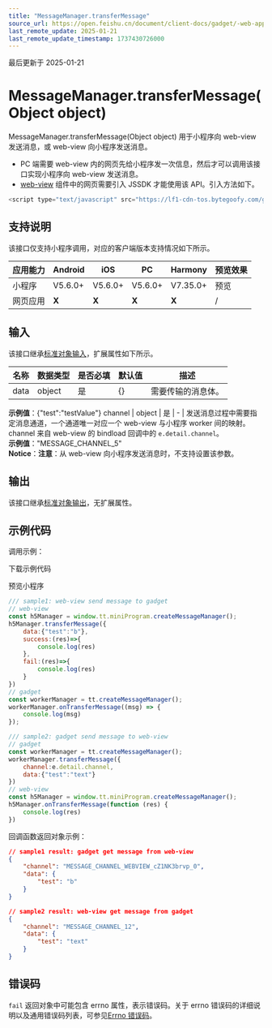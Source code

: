 ```yaml
---
title: "MessageManager.transferMessage"
source_url: https://open.feishu.cn/document/client-docs/gadget/-web-app-api/open-ability/web-view-component-capability/MessageManager/transferMessage
last_remote_update: 2025-01-21
last_remote_update_timestamp: 1737430726000
---
```

最后更新于 2025-01-21

# MessageManager.transferMessage(Object object)

MessageManager.transferMessage(Object object) 用于小程序向 web-view 发送消息，或 web-view 向小程序发送消息。
- PC 端需要 web-view 内的网页先给小程序发一次信息，然后才可以调用该接口实现小程序向 web-view 发送消息。
- [web-view](https://open.feishu.cn/document/uYjL24iN/ukzNukzNukzN) 组件中的网页需要引入 JSSDK 才能使用该 API。引入方法如下。

```javascript 
<script type="text/javascript" src="https://lf1-cdn-tos.bytegoofy.com/goofy/ee/spm/lark/jssdk/webview/jssdk-1.0.4.js"></script>
``` 

## 支持说明

该接口仅支持小程序调用，对应的客户端版本支持情况如下所示。

应用能力 | Android | iOS | PC | Harmony | 预览效果
--- | --- | --- | --- | --- | ---
小程序 | V5.6.0+ | V5.6.0+ | V5.6.0+ | V7.35.0+ | 预览
网页应用 | **X** | **X** | **X** | **X** | /

## 输入

该接口继承[标准对象输入](https://open.feishu.cn/document/uYjL24iN/ukzNy4SO3IjL5cjM)，扩展属性如下所示。

名称 | 数据类型 | 是否必填 | 默认值 | 描述
--- | --- | --- | --- | ---
data | object | 是 | {} | 需要传输的消息体。  
**示例值**：{"test":"testValue"}
channel | object | 是 | \- | 发送消息过程中需要指定消息通道，一个通道唯一对应一个 web-view 与小程序 worker 间的映射。channel 来自 web-view 的 bindload 回调中的 `e.detail.channel`。  
**示例值**："MESSAGE_CHANNEL_5"  
**Notice**：**注意**：从 web-view 向小程序发送消息时，不支持设置该参数。

## 输出

该接口继承[标准对象输出](https://open.feishu.cn/document/uYjL24iN/ukzNy4SO3IjL5cjM)，无扩展属性。

## 示例代码

调用示例：

<md-download-code href="https://open.feishu.cn/document/uYjL24iN/uYDM04iNwQjL2ADN" mobileDisplay="none">下载示例代码</md-download-code>

<div style="display: flex">
         预览小程序

</div> 

```js
/// sample1: web-view send message to gadget
// web-view
const h5Manager = window.tt.miniProgram.createMessageManager();
h5Manager.transferMessage({
    data:{"test":"b"},
    success:(res)=>{
        console.log(res)
    },
    fail:(res)=>{
        console.log(res)
    }
})
// gadget
const workerManager = tt.createMessageManager();
workerManager.onTransferMessage((msg) => {
    console.log(msg)
});

/// sample2: gadget send message to web-view
// gadget
const workerManager = tt.createMessageManager();
workerManager.transferMessage({
    channel:e.detail.channel,
    data:{"test":"text"}
})
// web-view
const h5Manager = window.tt.miniProgram.createMessageManager();
h5Manager.onTransferMessage(function (res) {
    console.log(res)
})
```

回调函数返回对象示例：

```json
// sample1 result: gadget get message from web-view
{
    "channel": "MESSAGE_CHANNEL_WEBVIEW_cZ1NK3brvp_0", 
    "data": {
        "test": "b"
    }
}

// sample2 result: web-view get message from gadget
{
    "channel": "MESSAGE_CHANNEL_12",
    "data": {
        "test": "text"
    }
}
``` 

## 错误码

`fail` 返回对象中可能包含 errno 属性，表示错误码。关于 errno 错误码的详细说明以及通用错误码列表，可参见[Errno 错误码](https://open.feishu.cn/document/uYjL24iN/uAjMuAjMuAjM/errno)。
